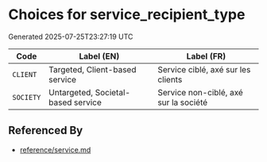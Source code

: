 # Choices for service_recipient_type

Generated 2025-07-25T23:27:19 UTC

| Code | Label (EN) | Label (FR) |
|------|------------|------------|
| `CLIENT` | Targeted, Client-based service | Service ciblé, axé sur les clients |
| `SOCIETY` | Untargeted, Societal-based service | Service non-ciblé, axé sur la société |


## Referenced By

- [reference/service.md](../reference/service.md)
